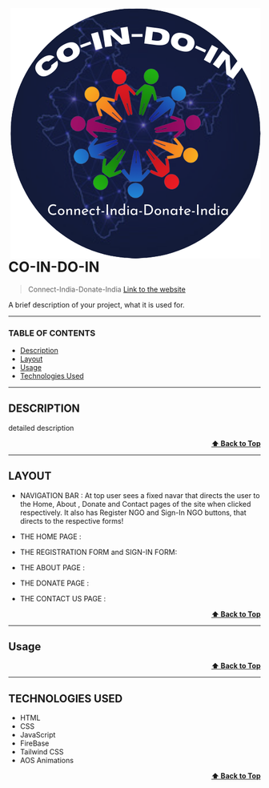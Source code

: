 <img src="./images/logo.png" alt="Logo of the project" align="right">

# CO-IN-DO-IN
> Connect-India-Donate-India [Link to the website](https://puneetkaur2929.github.io/CO-IN-DO-IN/index.html)

A brief description of your project, what it is used for.

---

### TABLE OF CONTENTS

- [Description](#description)
- [Layout](#layout)
- [Usage](#usage)
- [Technologies Used](#technologies-used)
---

## DESCRIPTION

detailed description

<div align="right">
    <b><a href="#co-in-do-in">⬆️ Back to Top</a></b>
</div>

---

## LAYOUT

- NAVIGATION BAR :
  At top user sees a fixed navar that directs the user to the Home, About , Donate and Contact pages of the site when clicked respectively.
  It also has Register NGO and Sign-In NGO buttons, that directs to the respective forms!

- THE HOME PAGE :
  

- THE REGISTRATION FORM and SIGN-IN FORM:
  

- THE ABOUT PAGE :
  

- THE DONATE PAGE :
  

- THE CONTACT US PAGE :
  

<div align="right">
    <b><a href="#co-in-do-in">⬆️ Back to Top</a></b>
</div>

---

## Usage


<div align="right">
    <b><a href="#co-in-do-in">⬆️ Back to Top</a></b>
</div>

---

## TECHNOLOGIES USED

- HTML
- CSS
- JavaScript
- FireBase
- Tailwind CSS
- AOS Animations

<div align="right">
    <b><a href="#co-in-do-in">⬆️ Back to Top</a></b>
</div>

